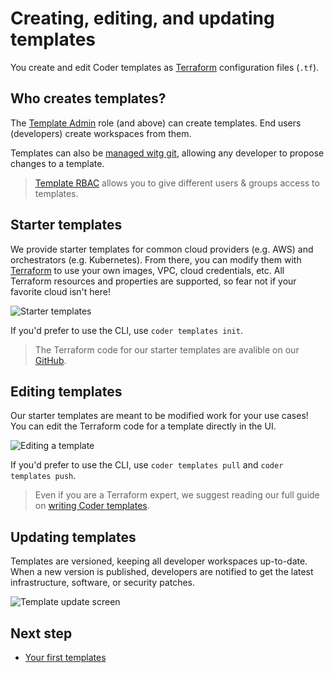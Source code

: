 #  Creating, editing, and updating templates

You create and edit Coder templates as [Terraform](./concepts.md) configuration files (`.tf`).

## Who creates templates?

The [Template Admin](../admin/users.md) role (and above) can create templates. End users (developers) create workspaces from them.

Templates can also be [managed witg git](./change-management.md), allowing any developer to propose changes to a template.

> [Template RBAC](../admin/rbac.md) allows you to give different users & groups access to templates.

## Starter templates

We provide starter templates for common cloud providers (e.g. AWS) and orchestrators (e.g. Kubernetes). From there, you can modify them with [Terraform](https://terraform.io) to use your own images, VPC, cloud credentials, etc. All Terraform resources and properties are supported, so fear not if your favorite cloud isn't here!

![Starter templates](https://user-images.githubusercontent.com/22407953/256705348-e6fb2963-27f5-414f-9f5c-345cd3b7ee28.png)

If you'd prefer to use the CLI, use `coder templates init`.

> The Terraform code for our starter templates are avalible on our [GitHub](https://github.com/coder/coder/tree/main/examples/templates).

## Editing templates

Our starter templates are meant to be modified work for your use cases! You can edit the Terraform code for a template directly in the UI.

![Editing a template](https://user-images.githubusercontent.com/22407953/256706060-71fb48f4-9a1b-42ad-9380-0ecc02db3218.gif)

If you'd prefer to use the CLI, use `coder templates pull` and `coder templates push`.

> Even if you are a Terraform expert, we suggest reading our full guide on [writing Coder templates](./managing.md).

## Updating templates

Templates are versioned, keeping all developer workspaces up-to-date. When a new version is published, developers are notified to get the latest infrastructure, software, or security patches.

![Template update screen](https://user-images.githubusercontent.com/22407953/256712740-96121f81-a3c8-4be0-90dc-c1c4cabed634.png)

## Next step

- [Your first templates](./tutorial.md)
